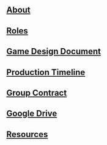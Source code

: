 ## [About](https://www.google.com)
## [Roles](https://www.google.com)
## [Game Design Document](https://www.google.com)
## [Production Timeline](https://www.google.com)
## [Group Contract](https://www.google.com)
## [Google Drive](https://www.google.com)
## [Resources](https://www.google.com)



